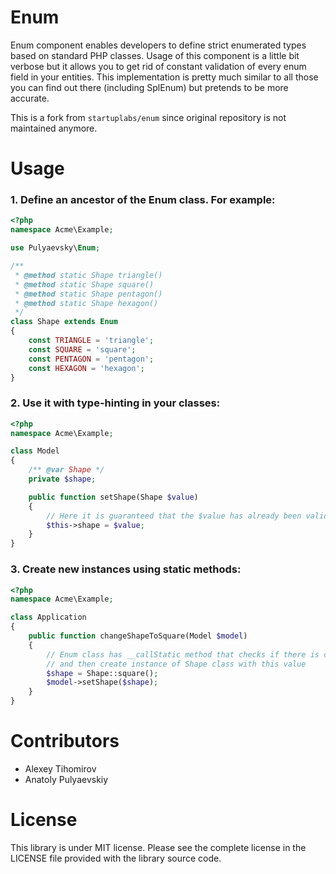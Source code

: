 Enum
==========================

Enum component enables developers to define strict enumerated types based on standard PHP classes.
Usage of this component is a little bit verbose but it allows you to get rid of constant validation of every enum field in your entities.
This implementation is pretty much similar to all those you can find out there (including SplEnum) but pretends to be more accurate.

This is a fork from `startuplabs/enum` since original repository is not maintained anymore. 

Usage
=====

### 1. Define an ancestor of the Enum class. For example:

```php
<?php
namespace Acme\Example;

use Pulyaevsky\Enum;

/**
 * @method static Shape triangle()
 * @method static Shape square()
 * @method static Shape pentagon()
 * @method static Shape hexagon()
 */
class Shape extends Enum 
{
    const TRIANGLE = 'triangle';
    const SQUARE = 'square';
    const PENTAGON = 'pentagon';
    const HEXAGON = 'hexagon';
}
```

### 2. Use it with type-hinting in your classes:

```php
<?php
namespace Acme\Example;

class Model 
{
    /** @var Shape */
    private $shape;

    public function setShape(Shape $value)
    {
        // Here it is guaranteed that the $value has already been validated
        $this->shape = $value;
    }
}
```

### 3. Create new instances using static methods:

```php
<?php
namespace Acme\Example;

class Application 
{
    public function changeShapeToSquare(Model $model)
    {
        // Enum class has __callStatic method that checks if there is constant with name of called function
        // and then create instance of Shape class with this value
        $shape = Shape::square();
        $model->setShape($shape);
    }
}
```

Contributors
============

* Alexey Tihomirov
* Anatoly Pulyaevskiy

License
=======

This library is under MIT license. Please see the complete license in the LICENSE file provided with the library source code.
